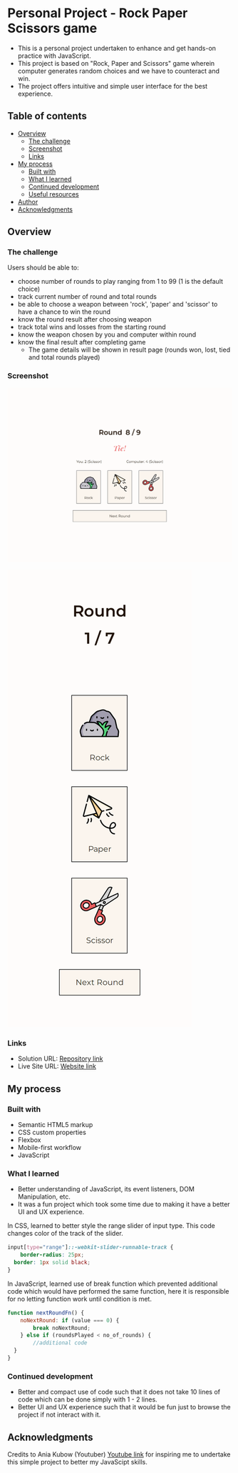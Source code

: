 # Personal Project - Rock Paper Scissors game

- This is a personal project undertaken to enhance and get hands-on practice with JavaScript.
- This project is based on "Rock, Paper and Scissors" game wherein computer generates random choices and we have to counteract and win.
- The project offers intuitive and simple user interface for the best experience.

## Table of contents

- [Overview](#overview)
  - [The challenge](#the-challenge)
  - [Screenshot](#screenshot)
  - [Links](#links)
- [My process](#my-process)
  - [Built with](#built-with)
  - [What I learned](#what-i-learned)
  - [Continued development](#continued-development)
  - [Useful resources](#useful-resources)
- [Author](#author)
- [Acknowledgments](#acknowledgments)

## Overview

### The challenge

Users should be able to:

- choose number of rounds to play ranging from 1 to 99 (1 is the default choice)
- track current number of round and total rounds
- be able to choose a weapon between 'rock', 'paper' and 'scissor' to have a chance to win the round
- know the round result after choosing weapon
- track total wins and losses from the starting round
- know the weapon chosen by you and computer within round
- know the final result after completing game
  - The game details will be shown in result page (rounds won, lost, tied and total rounds played)

### Screenshot

![Desktop](screenshots/desktop.png)

![Mobile](screenshots/mobile.png)

### Links

- Solution URL: [Repository link](https://github.com/kushagarwal11ag/rock-paper-scissors)
- Live Site URL: [Website link](https://kushagarwal11ag.github.io/rock-paper-scissors/)

## My process

### Built with

- Semantic HTML5 markup
- CSS custom properties
- Flexbox
- Mobile-first workflow
- JavaScript

### What I learned

- Better understanding of JavaScript, its event listeners, DOM Manipulation, etc.
- It was a fun project which took some time due to making it have a better UI and UX experience.

In CSS, learned to better style the range slider of input type. This code changes color of the track of the slider.
```css
input[type="range"]::-webkit-slider-runnable-track {
	border-radius: 25px;
  border: 1px solid black;
}
```

In JavaScript, learned use of break function which prevented additional code which would have performed the same function, here it is responsible for no letting function work until condition is met. 
```js
function nextRoundFn() {
	noNextRound: if (value === 0) {
		break noNextRound;
	} else if (roundsPlayed < no_of_rounds) {
		//additional code
  }
}
```

### Continued development

- Better and compact use of code such that it does not take 10 lines of code which can be done simply with 1 - 2 lines.
- Better UI and UX experience such that it would be fun just to browse the project if not interact with it.

## Acknowledgments

Credits to Ania Kubow (Youtuber) [Youtube link](https://www.youtube.com/@AniaKubow) for inspiring me to undertake this simple project to better my JavaScipt skills.

